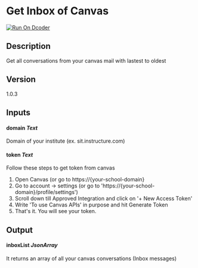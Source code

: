 # Get Inbox of Canvas
[![Run On Dcoder](https://static-content.dcoder.tech/dcoder-assets/run-on-dcoder.svg)](https://code.dcoder.tech/feed/block/61f0824c89b3f1ccaa7bc254)

## Description
Get all conversations from your canvas mail with lastest to oldest

## Version
1.0.3
## Inputs
#### **domain**  *Text*
Domain of your institute (ex. sit.instructure.com)
#### **token**  *Text*
Follow these steps to get token from canvas
1. Open Canvas (or go to https://{your-school-domain}
2. Go to account -> settings (or go to 'https://{your-school-domain}/profile/settings')
3. Scroll down till Approved Integration and click on '+ New Access Token'
4. Write 'To use Canvas APIs' in purpose and hit Generate Token
5. That's it. You will see your token. 

## Output
#### **inboxList**  *JsonArray*
It returns an array of all your canvas conversations (Inbox messages)

